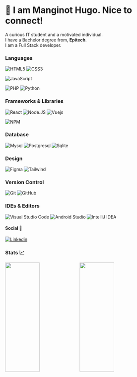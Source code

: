 <p align="center">
<h1>👋 I am Manginot Hugo. Nice to connect!</h2> 
</p>

A curious IT student and a motivated individual.  
I have a Bachelor degree from, <b>Epitech</b>.  
I am a Full Stack developer.

### Languages

![HTML5](https://img.shields.io/badge/-HTML5-%23E44D27?style=for-the-badge&logo=html5&logoColor=ffffff)
![CSS3](https://img.shields.io/badge/-CSS3-%231572B6?style=for-the-badge&logo=css3)

![JavaScript](https://img.shields.io/badge/JAVASCRIPT-323330?style=for-the-badge&logo=javascript&logoColor=F7DF1E)

![PHP](https://img.shields.io/badge/php-%23777BB4.svg?style=for-the-badge&logo=php&logoColor=white)
![Python](https://img.shields.io/badge/python-3670A0?style=for-the-badge&logo=python&logoColor=ffdd54)

### Frameworks & Libraries

![React](https://img.shields.io/badge/react-%2320232a.svg?style=for-the-badge&logo=react&logoColor=%2361DAFB)
![Node.JS](https://img.shields.io/badge/NODE.JS-43853D?style=for-the-badge&logo=node.js&logoColor=ffffff)
![Vuejs](https://img.shields.io/badge/Vue.js-35495E?style=for-the-badge&logo=vue.js&logoColor=4FC08D)

![NPM](https://img.shields.io/badge/NPM-%23000000.svg?style=for-the-badge&logo=npm&logoColor=white)

### Database

![Mysql](https://img.shields.io/badge/MySQL-00000F?style=for-the-badge&logo=mysql&logoColor=white)
![Postgresql](https://img.shields.io/badge/PostgreSQL-316192?style=for-the-badge&logo=postgresql&logoColor=white)
![Sqlite](https://img.shields.io/badge/SQLite-07405E?style=for-the-badge&logo=sqlite&logoColor=white)

### Design

![Figma](https://img.shields.io/badge/figma-%23F24E1E.svg?style=for-the-badge&logo=figma&logoColor=white)
![Tailwind](https://img.shields.io/badge/Tailwind_CSS-38B2AC?style=for-the-badge&logo=tailwind-css&logoColor=white)

### Version Control

![Git](https://img.shields.io/badge/git-%23F05033.svg?style=for-the-badge&logo=git&logoColor=white)
![GitHub](https://img.shields.io/badge/github-%23121011.svg?style=for-the-badge&logo=github&logoColor=white)

### IDEs & Editors

![Visual Studio Code](https://img.shields.io/badge/Visual%20Studio%20Code-0078d7.svg?style=for-the-badge&logo=visual-studio-code&logoColor=white)
![Android Studio](https://img.shields.io/badge/Android%20Studio-3DDC84.svg?style=for-the-badge&logo=android-studio&logoColor=white)
![IntelliJ IDEA](https://img.shields.io/badge/IntelliJIDEA-000000.svg?style=for-the-badge&logo=intellij-idea&logoColor=white)

#### Social 👥

[![Linkedin](https://img.shields.io/badge/-Manginot%20Hugo-black?style=for-the-badge&logo=Linkedin)](https://fr.linkedin.com/in/hugo-manginot-56450a1a3)
### Stats 📈

<img align="left" width="47%" height="350px" src="https://github-readme-stats.vercel.app/api?username=ReDodge&hide=stars&show_icons=true&theme=blueberry" />

<img align="left" width="47%" height="350px" src="https://github-readme-stats.vercel.app/api/top-langs/?username=ReDodge&layout=compact&theme=blueberry" /> 
